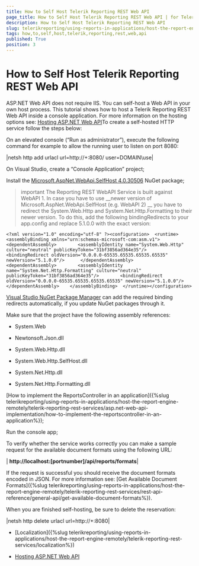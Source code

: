 ```yaml
---
title: How to Self Host Telerik Reporting REST Web API
page_title: How to Self Host Telerik Reporting REST Web API | for Telerik Reporting Documentation
description: How to Self Host Telerik Reporting REST Web API
slug: telerikreporting/using-reports-in-applications/host-the-report-engine-remotely/telerik-reporting-rest-services/asp.net-web-api-implementation/how-to-self-host-telerik-reporting-rest-web-api
tags: how,to,self,host,telerik,reporting,rest,web,api
published: True
position: 3
---
```


# How to Self Host Telerik Reporting REST Web API



ASP.NET Web API does not require IIS. You can self-host a Web API in your own host process.
        This tutorial shows how to host a Telerik Reporting REST Web API inside a console application. For more information on the hosting options see:
        [Hosting ASP.NET Web API](http://www.asp.net/web-api/overview/hosting-aspnet-web-api)To create a self-hosted HTTP service follow the steps below:

On an elevated console (“Run as administrator”), execute the following command for example to allow the running user to listen on port 8080:
            



|netsh http add urlacl url=http://+:8080/ user=DOMAIN\use|




On Visual Studio, create a “Console Application” project;

Install the
              [Microsoft.AspNet.WebApi.SelfHost 4.0.30506](http://www.nuget.org/packages/Microsoft.AspNet.WebApi.SelfHost/4.0.30506)
              NuGet package;
            

>important The Reporting REST WebAPI Service is built against WebAPI 1. In case you have to use  __newer version of Microsoft.AspNet.WebApi.SelfHost (e.g. WebAPI 2) __                 you have to redirect the System.Web.Http and System.Net.Http.Formatting to their newer version.                To do this, add the following bindingRedirects to your app.config and replace 5.1.0.0 with the exact version:              

	<?xml version="1.0" encoding="utf-8" ?><configuration>  <runtime>    <assemblyBinding xmlns="urn:schemas-microsoft-com:asm.v1">      <dependentAssembly>        <assemblyIdentity name="System.Web.Http" culture="neutral" publicKeyToken="31bf3856ad364e35"/>        <bindingRedirect oldVersion="0.0.0.0-65535.65535.65535.65535" newVersion="5.1.0.0"/>      </dependentAssembly>      <dependentAssembly>        <assemblyIdentity name="System.Net.Http.Formatting" culture="neutral" publicKeyToken="31bf3856ad364e35"/>        <bindingRedirect oldVersion="0.0.0.0-65535.65535.65535.65535" newVersion="5.1.0.0"/>      </dependentAssembly>    </assemblyBinding>  </runtime></configuration>				              

[Visual Studio NuGet Package Manager](https://docs.nuget.org/consume/installing-nuget) can add the required binding redirects automatically, if you update NuGet packages through it.              


Make sure that the project have the following assembly references:

* System.Web
                

* Newtonsoft.Json.dll
                

* System.Web.Http.dll
                

* System.Web.Http.SelfHost.dll
                

* System.Net.Http.dll
                

* System.Net.Http.Formatting.dll
                

[How to implement the ReportsController in an application]({%slug telerikreporting/using-reports-in-applications/host-the-report-engine-remotely/telerik-reporting-rest-services/asp.net-web-api-implementation/how-to-implement-the-reportscontroller-in-an-application%});
            

	



	



Run the console app;
            

To verify whether the service works correctly you can make a sample request
              for the available document formats using the following URL:
            



| __http://localhost:[portnumber]/api/reports/formats__|




If the request is successful you should receive the document formats encoded in JSON. For more information see: [Get Available Document Formats]({%slug telerikreporting/using-reports-in-applications/host-the-report-engine-remotely/telerik-reporting-rest-services/rest-api-reference/general-api/get-available-document-formats%}).
            

When you are finished self-hosting, be sure to delete the reservation:
            



|netsh http delete urlacl url=http://+:8080|




 * [Localization]({%slug telerikreporting/using-reports-in-applications/host-the-report-engine-remotely/telerik-reporting-rest-services/localization%})

 * [Hosting ASP.NET Web API](http://www.asp.net/web-api/overview/hosting-aspnet-web-api)
